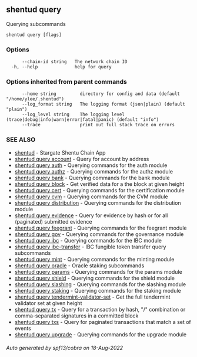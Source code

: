 ## shentud query

Querying subcommands

```
shentud query [flags]
```

### Options

```
      --chain-id string   The network chain ID
  -h, --help              help for query
```

### Options inherited from parent commands

```
      --home string         directory for config and data (default "/home/ylee/.shentud")
      --log_format string   The logging format (json|plain) (default "plain")
      --log_level string    The logging level (trace|debug|info|warn|error|fatal|panic) (default "info")
      --trace               print out full stack trace on errors
```

### SEE ALSO

* [shentud](shentud.md)	 - Stargate Shentu Chain App
* [shentud query account](shentud_query_account.md)	 - Query for account by address
* [shentud query auth](shentud_query_auth.md)	 - Querying commands for the auth module
* [shentud query authz](shentud_query_authz.md)	 - Querying commands for the authz module
* [shentud query bank](shentud_query_bank.md)	 - Querying commands for the bank module
* [shentud query block](shentud_query_block.md)	 - Get verified data for a the block at given height
* [shentud query cert](shentud_query_cert.md)	 - Querying commands for the certification module
* [shentud query cvm](shentud_query_cvm.md)	 - Querying commands for the CVM module
* [shentud query distribution](shentud_query_distribution.md)	 - Querying commands for the distribution module
* [shentud query evidence](shentud_query_evidence.md)	 - Query for evidence by hash or for all (paginated) submitted evidence
* [shentud query feegrant](shentud_query_feegrant.md)	 - Querying commands for the feegrant module
* [shentud query gov](shentud_query_gov.md)	 - Querying commands for the governance module
* [shentud query ibc](shentud_query_ibc.md)	 - Querying commands for the IBC module
* [shentud query ibc-transfer](shentud_query_ibc-transfer.md)	 - IBC fungible token transfer query subcommands
* [shentud query mint](shentud_query_mint.md)	 - Querying commands for the minting module
* [shentud query oracle](shentud_query_oracle.md)	 - Oracle staking subcommands
* [shentud query params](shentud_query_params.md)	 - Querying commands for the params module
* [shentud query shield](shentud_query_shield.md)	 - Querying commands for the shield module
* [shentud query slashing](shentud_query_slashing.md)	 - Querying commands for the slashing module
* [shentud query staking](shentud_query_staking.md)	 - Querying commands for the staking module
* [shentud query tendermint-validator-set](shentud_query_tendermint-validator-set.md)	 - Get the full tendermint validator set at given height
* [shentud query tx](shentud_query_tx.md)	 - Query for a transaction by hash, "<addr>/<seq>" combination or comma-separated signatures in a committed block
* [shentud query txs](shentud_query_txs.md)	 - Query for paginated transactions that match a set of events
* [shentud query upgrade](shentud_query_upgrade.md)	 - Querying commands for the upgrade module

###### Auto generated by spf13/cobra on 18-Aug-2022
